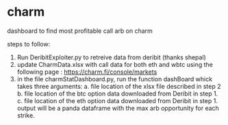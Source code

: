 # charm
dashboard to find most profitable call arb on charm

steps to follow:

1. Run DeribitExploiter.py to retreive data from deribit (thanks shepal)
2. update CharmData.xlsx with call data for both eth and wbtc using the following page : https://charm.fi/console/markets
3. in the file charmStatDashboard.py, run the function dashBoard whick takes three arguments:
      a. file location of the xlsx file described in step 2
      b. file location of the btc option data downloaded from Deribit in step 1.
      c. file location of the eth option data downloaded from Deribit in step 1.
            output will be a panda dataframe with the max arb opportunity for each strike.
